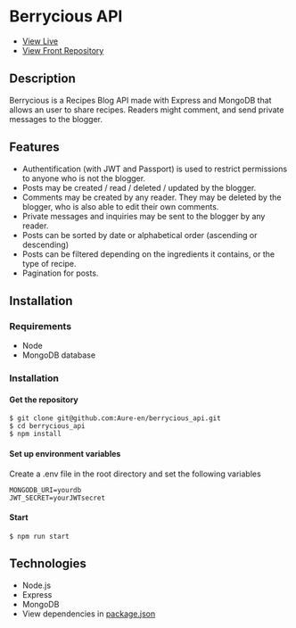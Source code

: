 # Berrycious API

* [View Live](https://berrycious.vercel.app)
* [View Front Repository](https://github.com/Aure-en/berrycious)

## Description
Berrycious is a Recipes Blog API made with Express and MongoDB that allows an user to share recipes. Readers might comment, and send private messages to the blogger.

## Features
- Authentification (with JWT and Passport) is used to restrict permissions to anyone who is not the blogger.
- Posts may be created / read / deleted / updated by the blogger.
- Comments may be created by any reader. They may be deleted by the blogger, who is also able to edit their own comments.
- Private messages and inquiries may be sent to the blogger by any reader.
- Posts can be sorted by date or alphabetical order (ascending or descending)
- Posts can be filtered depending on the ingredients it contains, or the type of recipe.
- Pagination for posts.


## Installation

### Requirements
* Node
* MongoDB database

### Installation
#### Get the repository
```
$ git clone git@github.com:Aure-en/berrycious_api.git
$ cd berrycious_api
$ npm install
```

#### Set up environment variables
Create a .env file in the root directory and set the following variables
```
MONGODB_URI=yourdb
JWT_SECRET=yourJWTsecret
```

#### Start
```
$ npm run start
```

## Technologies
* Node.js
* Express
* MongoDB
* View dependencies in [package.json](https://github.com/Aure-en/berrycious_api/blob/master/package.json)
